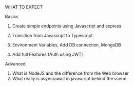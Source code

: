 WHAT TO EXPECT

Basics

1. Create simple endpoints using Javascript and express

2. Transition from Javascript to Typescript
3. Environment Variables, Add DB connection, MongoDB
4. Add full Features (Auth using JWT)

Advanced

1. What is NodeJS and the difference from the Web browser
2. What really is async/await in javascript behind the scene.
